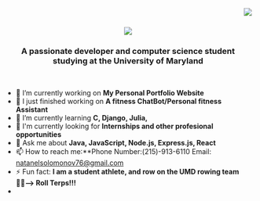 <img align = "right" src= "https://vistor-badge.laobi.icu/badge?page_id=Natanel-Solomonov.Natanel-Solomonov"/>

<h1 align = "center"> 
  <img src="https://readme-typing-sbg.herokuapp.com/?
    font=Righteous&sixe=35%center=true&vCenter=true&width=500&height=70&duration=4000&lines=Hi +There! + 👋; I'm+ Natanel+Solomonov;"/>
</h1>

  <h3 align = "center">A passionate developer and computer science student studying at the University of Maryland </h3>

  <br/> 
  <div  alight = "center"/>

- 🔭 I’m currently working on **My Personal Portfolio Website**
- 🏁 I just finished working on **A fitness ChatBot/Personal fitness Assistant**
- 🌱 I’m currently learning **C, Django, Julia,**
- 👀 I'm currently looking for **Internships and other profesional opportunities** 
- 💬 Ask me about **Java, JavaScript, Node.js, Express.js, React**
- 📫 How to reach me:**Phone Number:(215)-913-6110 Email: natanelsolomonov76@gmail.com
- ⚡ Fun fact: **I am a student athlete, and row on the UMD rowing team 🚣‍♂️--> Roll Terps!!!**
- 
</div>
